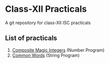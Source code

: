 # Class-XII Practicals
A git repository for class-XII ISC practicals
## List of practicals
1. [Composite Magic Integers](/practical-1/) (Number Program)
2. [Common Words](/practical-2/) (String Program)
